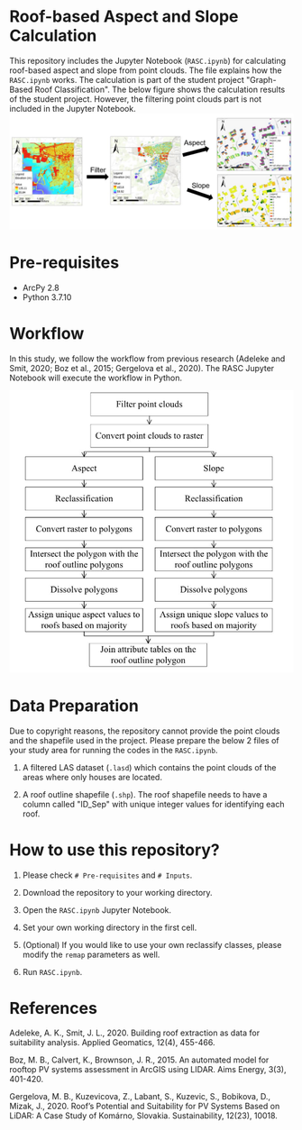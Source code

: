 # Roof-based Aspect and Slope Calculation

This repository includes the Jupyter Notebook (`RASC.ipynb`) for calculating roof-based aspect and slope from point clouds. The file explains how the `RASC.ipynb` works. The calculation is part of the student project "Graph-Based Roof Classification". The below figure shows the calculation results of the student project. However, the filtering point clouds part is not included in the Jupyter Notebook.
![plot](Overview.JPG)

# Pre-requisites

- ArcPy 2.8
- Python 3.7.10

# Workflow

In this study, we follow the workflow from previous research (Adeleke and Smit, 2020; Boz et al., 2015; Gergelova et al., 2020). The RASC Jupyter Notebook will execute the workflow in Python.

![plot](Flowchart.JPG)

# Data Preparation

 Due to copyright reasons, the repository cannot provide the point clouds and the shapefile used in the project. Please prepare the below 2 files of your study area for running the codes in the  `RASC.ipynb`.

1. A filtered LAS dataset (`.lasd`) which contains the point clouds of the areas where only houses are located.

2. A roof outline shapefile (`.shp`). The roof shapefile needs to have a column called "ID_Sep" with unique integer values for identifying each roof.

# How to use this repository?

1. Please check `# Pre-requisites` and `# Inputs`. 

2. Download the repository to your working directory.

3. Open the `RASC.ipynb` Jupyter Notebook.

4. Set your own working directory in the first cell. 

5. (Optional) If you would like to use your own reclassify classes, please modify the `remap` parameters as well.

5. Run `RASC.ipynb`.

# References
Adeleke, A. K., Smit, J. L., 2020. Building roof extraction as data for suitability analysis. Applied Geomatics, 12(4), 455-466.

Boz, M. B., Calvert, K., Brownson, J. R., 2015. An automated model for rooftop PV systems assessment in ArcGIS using LIDAR. Aims Energy, 3(3), 401-420.

Gergelova, M. B., Kuzevicova, Z., Labant, S., Kuzevic, S., Bobikova, D., Mizak, J., 2020. Roof’s Potential and Suitability for PV Systems Based on LiDAR: A Case Study of Komárno, Slovakia. Sustainability, 12(23), 10018.
